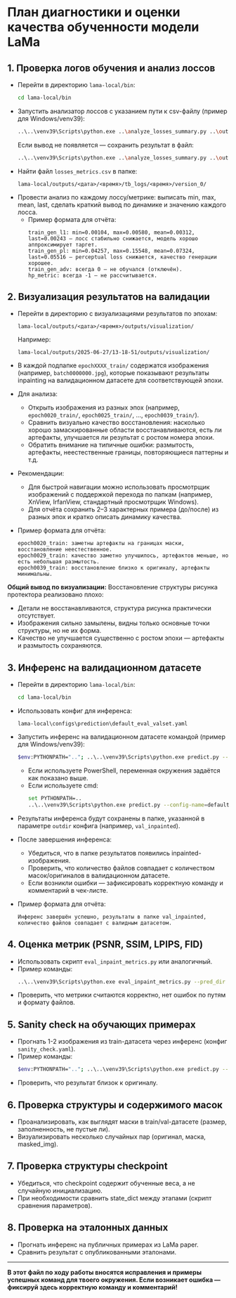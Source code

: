 # План диагностики и оценки качества обученности модели LaMa

## 1. Проверка логов обучения и анализ лоссов
- Перейти в директорию `lama-local/bin`:
  ```sh
  cd lama-local/bin
  ```
- Запустить анализатор лоссов с указанием пути к csv-файлу (пример для Windows/venv39):
  ```sh
  ..\..\venv39\Scripts\python.exe ..\analyze_losses_summary.py ..\outputs\2025-06-27\13-18-51\tb_logs\13-18-51\version_0\losses_metrics.csv
  ```
  Если вывод не появляется — сохранить результат в файл:
  ```sh
  ..\..\venv39\Scripts\python.exe ..\analyze_losses_summary.py ..\outputs\2025-06-27\13-18-51\tb_logs\13-18-51\version_0\losses_metrics.csv > losses_summary.txt
  ```
- Найти файл `losses_metrics.csv` в папке:
  ```
  lama-local/outputs/<дата>/<время>/tb_logs/<время>/version_0/
  ```
- Провести анализ по каждому лоссу/метрике: выписать min, max, mean, last, сделать краткий вывод по динамике и значению каждого лосса.
  - Пример формата для отчёта:
    ```
    train_gen_l1: min=0.00104, max=0.00580, mean=0.00312, last=0.00243 — лосс стабильно снижается, модель хорошо аппроксимирует таргет.
    train_gen_pl: min=0.04257, max=0.15548, mean=0.07324, last=0.05516 — perceptual loss снижается, качество генерации хорошее.
    train_gen_adv: всегда 0 — не обучался (отключён).
    hp_metric: всегда -1 — не рассчитывается.
    ```

## 2. Визуализация результатов на валидации

- Перейти в директорию с визуализациями результатов по эпохам:
  ```
  lama-local/outputs/<дата>/<время>/outputs/visualization/
  ```
  Например:
  ```
  lama-local/outputs/2025-06-27/13-18-51/outputs/visualization/
  ```

- В каждой подпапке `epochXXXX_train/` содержатся изображения (например, `batch0000000.jpg`), которые показывают результаты inpainting на валидационном датасете для соответствующей эпохи.

- Для анализа:
  - Открыть изображения из разных эпох (например, `epoch0020_train/`, `epoch0025_train/`, ..., `epoch0039_train/`).
  - Сравнить визуально качество восстановления: насколько хорошо замаскированные области восстанавливаются, есть ли артефакты, улучшается ли результат с ростом номера эпохи.
  - Обратить внимание на типичные ошибки: размытость, артефакты, неестественные границы, повторяющиеся паттерны и т.д.

- Рекомендации:
  - Для быстрой навигации можно использовать просмотрщик изображений с поддержкой перехода по папкам (например, XnView, IrfanView, стандартный просмотрщик Windows).
  - Для отчёта сохранить 2–3 характерных примера (до/после) из разных эпох и кратко описать динамику качества.

- Пример формата для отчёта:
  ```
  epoch0020_train: заметны артефакты на границах маски, восстановление неестественное.
  epoch0029_train: качество заметно улучшилось, артефактов меньше, но есть небольшая размытость.
  epoch0039_train: восстановление близко к оригиналу, артефакты минимальны.
  ```

**Общий вывод по визуализации:**
Восстановление структуры рисунка протектора реализовано плохо:
- Детали не восстанавливаются, структура рисунка практически отсутствует.
- Изображения сильно замылены, видны только основные точки структуры, но не их форма.
- Качество не улучшается существенно с ростом эпохи — артефакты и размытость сохраняются.

## 3. Инференс на валидационном датасете

- Перейти в директорию `lama-local/bin`:
  ```sh
  cd lama-local/bin
  ```

- Использовать конфиг для инференса:
  ```
  lama-local\configs\prediction\default_eval_valset.yaml
  ```

- Запустить инференс на валидационном датасете командой (пример для Windows/venv39):
  ```sh
  $env:PYTHONPATH=".."; ..\..\venv39\Scripts\python.exe predict.py --config-name=default_eval_valset.yaml --config-path=../configs/prediction
  ```
  - Если используете PowerShell, переменная окружения задаётся как показано выше.
  - Если используете cmd:
    ```sh
    set PYTHONPATH=..
    ..\..\venv39\Scripts\python.exe predict.py --config-name=default_eval_valset.yaml --config-path=../configs/prediction
    ```

- Результаты инференса будут сохранены в папке, указанной в параметре `outdir` конфига (например, `val_inpainted`).

- После завершения инференса:
  - Убедиться, что в папке результатов появились inpainted-изображения.
  - Проверить, что количество файлов совпадает с количеством масок/оригиналов в валидационном датасете.
  - Если возникли ошибки — зафиксировать корректную команду и комментарий в чек-листе.

- Пример формата для отчёта:
  ```
  Инференс завершён успешно, результаты в папке val_inpainted, количество файлов совпадает с валидным датасетом.
  ```

## 4. Оценка метрик (PSNR, SSIM, LPIPS, FID)
- Использовать скрипт `eval_inpaint_metrics.py` или аналогичный.
- Пример команды:
  ```sh
  ..\..\venv39\Scripts\python.exe eval_inpaint_metrics.py --pred_dir val_inpainted --gt_dir valid-dataset/val_images --mask_dir valid-dataset/val_masks
  ```
- Проверить, что метрики считаются корректно, нет ошибок по путям и формату файлов.

## 5. Sanity check на обучающих примерах
- Прогнать 1-2 изображения из train-датасета через инференс (конфиг `sanity_check.yaml`).
- Пример команды:
  ```sh
  $env:PYTHONPATH=".."; ..\..\venv39\Scripts\python.exe predict.py --config-name=sanity_check.yaml --config-path=../configs/prediction
  ```
- Проверить, что результат близок к оригиналу.

## 6. Проверка структуры и содержимого масок
- Проанализировать, как выглядят маски в train/val-датасете (размер, заполненность, не пустые ли).
- Визуализировать несколько случайных пар (оригинал, маска, masked_img).

## 7. Проверка структуры checkpoint
- Убедиться, что checkpoint содержит обученные веса, а не случайную инициализацию.
- При необходимости сравнить state_dict между этапами (скрипт сравнения параметров).

## 8. Проверка на эталонных данных
- Прогнать инференс на публичных примерах из LaMa paper.
- Сравнить результат с опубликованными эталонами.

---

**В этот файл по ходу работы вносятся исправления и примеры успешных команд для твоего окружения. Если возникает ошибка — фиксируй здесь корректную команду и комментарий!** 